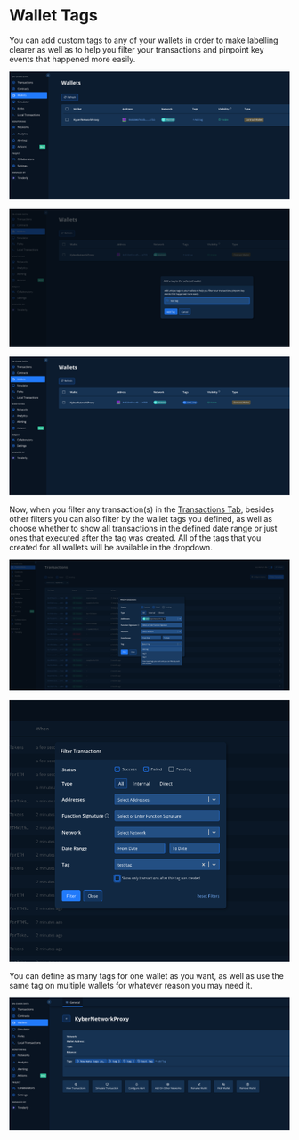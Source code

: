 # Wallet Tags

You can add custom tags to any of your wallets in order to make labelling clearer as well as to help you filter your transactions and pinpoint key events that happened more easily.

![](<../../.gitbook/assets/Screenshot 2022-03-15 at 11.37.01.png>)

![](<../../.gitbook/assets/Screenshot 2022-03-15 at 11.41.08.png>)

![](<../../.gitbook/assets/Screenshot 2022-03-15 at 11.47.15.png>)

Now, when you filter any transaction(s) in the [Transactions Tab](../contracts/), besides other filters you can also filter by the wallet tags you defined, as well as choose whether to show all transactions in the defined date range or just ones that executed after the tag was created. All of the tags that you created for all wallets will be available in the dropdown.

![](<../../.gitbook/assets/Screenshot 2022-03-15 at 14.35.01.png>)

![](<../../.gitbook/assets/Screenshot 2022-03-15 at 11.51.27.png>)

You can define as many tags for one wallet as you want, as well as use the same tag on multiple wallets for whatever reason you may need it.

![](<../../.gitbook/assets/Screenshot 2022-03-15 at 11.54.47.png>)
